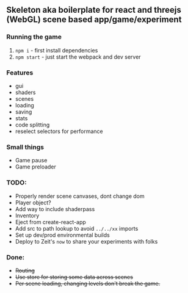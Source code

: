 ## Skeleton aka boilerplate for react and threejs (WebGL) scene based app/game/experiment

### Running the game
1) `npm i` - first install dependencies  
2) `npm start` - just start the webpack and dev server

### Features
- gui
- shaders
- scenes
- loading
- saving
- stats
- code splitting
- reselect selectors for performance

### Small things
- Game pause
- Game preloader

### TODO:
- Properly render scene canvases, dont change dom
- Player object?
- Add way to include shaderpass
- Inventory
- Eject from create-react-app
- Add src to path lookup to avoid `../../xx` imports
- Set up dev/prod environmental builds
- Deploy to Zeit's `now` to share your experiments with folks

### Done:
- ~~Routing~~
- ~~Use store for storing some data across scenes~~
- ~~Per scene loading, changing levels don't break the game.~~